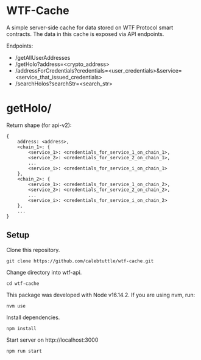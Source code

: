 # WTF-Cache
A simple server-side cache for data stored on WTF Protocol smart contracts. The data in this cache is exposed via API endpoints.

Endpoints:
- /getAllUserAddresses
- /getHolo?address=<crypto_address>
- /addressForCredentials?credentials=<user_credentials>&service=<service_that_issued_credentials>
- /searchHolos?searchStr=<search_str>

# getHolo/
Return shape (for api-v2):

    {
        address: <address>,
        <chain_1>: {
            <service_1>: <credentials_for_service_1_on_chain_1>,
            <service_2>: <credentials_for_service_2_on_chain_1>,
            ...
            <service_i>: <credentials_for_service_i_on_chain_1>
        },
        <chain_2>: {
            <service_1>: <credentials_for_service_1_on_chain_2>,
            <service_2>: <credentials_for_service_2_on_chain_2>,
            ...
            <service_i>: <credentials_for_service_i_on_chain_2>
        },
        ...
    }

## Setup
Clone this repository.

    git clone https://github.com/calebtuttle/wtf-cache.git
    
Change directory into wtf-api.

    cd wtf-cache

This package was developed with Node v16.14.2. If you are using nvm, run:

    nvm use

Install dependencies.

    npm install

Start server on http://localhost:3000

    npm run start
